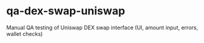 # qa-dex-swap-uniswap
Manual QA testing of Uniswap DEX swap interface (UI, amount input, errors, wallet checks)
